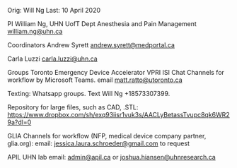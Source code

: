 Orig: Will Ng
Last: 10 April 2020

PI
William Ng, UHN UofT Dept Anesthesia and Pain Management
william.ng@uhn.ca

Coordinators
Andrew Syrett andrew.syrett@medportal.ca

Carla Luzzi carla.luzzi@uhn.ca

Groups
Toronto Emergency Device Accelerator VPRI ISI Chat Channels for workflow by
Microsoft Teams. email matt.ratto@utoronto.ca

Texting:
Whatsapp groups. Text Will Ng +18573307399.

Repository for large files, such as CAD, .STL:
https://www.dropbox.com/sh/exq93iisr1vuk3s/AACLyBetassTvupc8qk6WR29a?dl=0

GLIA Channels for workflow (NFP, medical device company partner, glia.org):
email: jessica.laura.schroeder@gmail.com  to request

APIL UHN lab
email: admin@apil.ca or joshua.hiansen@uhnresearch.ca

